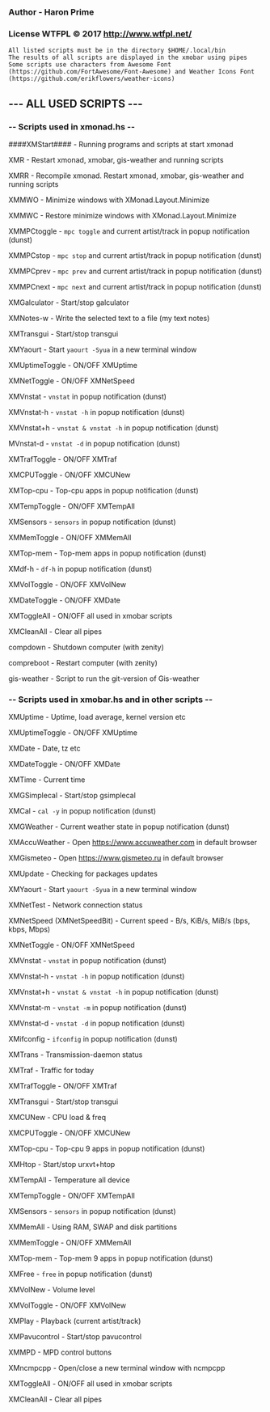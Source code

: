 ### Author - Haron Prime
### License WTFPL © 2017 http://www.wtfpl.net/

```
All listed scripts must be in the directory $HOME/.local/bin
The results of all scripts are displayed in the xmobar using pipes
Some scripts use characters from Awesome Font (https://github.com/FortAwesome/Font-Awesome) and Weather Icons Font (https://github.com/erikflowers/weather-icons)
```

##            --- ALL USED SCRIPTS ---

###        -- Scripts used in xmonad.hs --

####XMStart####                     -  Running programs and scripts at start xmonad

XMR                         -  Restart xmonad, xmobar, gis-weather and running scripts

XMRR                        -  Recompile xmonad. Restart xmonad, xmobar, gis-weather and running scripts

XMMWO                       -  Minimize windows with XMonad.Layout.Minimize

XMMWC                       -  Restore minimize windows with XMonad.Layout.Minimize

XMMPCtoggle                 -  `mpc toggle` and current artist/track in popup notification (dunst)

XMMPCstop                   -  `mpc stop` and current artist/track in popup notification (dunst)

XMMPCprev                   -  `mpc prev` and current artist/track in popup notification (dunst)

XMMPCnext                   -  `mpc next` and current artist/track in popup notification (dunst)

XMGalculator                -  Start/stop galculator

XMNotes-w                   -  Write the selected text to a file (my text notes)

XMTransgui                  -  Start/stop transgui

XMYaourt                    -  Start `yaourt -Syua` in a new terminal window

XMUptimeToggle              -  ON/OFF XMUptime

XMNetToggle                 -  ON/OFF XMNetSpeed

XMVnstat                    -  `vnstat` in popup notification (dunst)

XMVnstat-h                  -  `vnstat -h` in popup notification (dunst)

XMVnstat+h                  -  `vnstat & vnstat -h` in popup notification (dunst)

MVnstat-d                   -  `vnstat -d` in popup notification (dunst)

XMTrafToggle                -  ON/OFF XMTraf

XMCPUToggle                 -  ON/OFF XMCUNew

XMTop-cpu                   -  Top-cpu apps in popup notification (dunst)

XMTempToggle                -  ON/OFF XMTempAll

XMSensors                   -  `sensors` in popup notification (dunst)

XMMemToggle                 -  ON/OFF XMMemAll

XMTop-mem                   -  Top-mem apps in popup notification (dunst)

XMdf-h                      -  `df-h` in popup notification (dunst)

XMVolToggle                 -  ON/OFF XMVolNew

XMDateToggle                -  ON/OFF XMDate

XMToggleAll                 -  ON/OFF all used in xmobar scripts

XMCleanAll                  -  Clear all pipes

compdown                    -  Shutdown computer (with zenity)

compreboot                  -  Restart computer (with zenity)

gis-weather                 -  Script to run the git-version of Gis-weather

###        -- Scripts used in xmobar.hs and in other scripts --

XMUptime                    -  Uptime, load average, kernel version etc

XMUptimeToggle              -  ON/OFF XMUptime

XMDate                      -  Date, tz etc

XMDateToggle                -  ON/OFF XMDate

XMTime                      -  Current time

XMGSimplecal                -  Start/stop gsimplecal

XMCal                       -  `cal -y` in popup notification (dunst)

XMGWeather                  -  Current weather state in popup notification (dunst)

XMAccuWeather               -  Open https://www.accuweather.com in default browser

XMGismeteo                  -  Open https://www.gismeteo.ru in default browser

XMUpdate                    -  Checking for packages updates

XMYaourt                    -  Start `yaourt -Syua` in a new terminal window

XMNetTest                   -  Network connection status

XMNetSpeed (XMNetSpeedBit)  -  Current speed - B/s, KiB/s, MiB/s (bps, kbps, Mbps)

XMNetToggle                 -  ON/OFF XMNetSpeed

XMVnstat                    -  `vnstat` in popup notification (dunst)

XMVnstat-h                  -  `vnstat -h` in popup notification (dunst)

XMVnstat+h                  -  `vnstat & vnstat -h` in popup notification (dunst)

XMVnstat-m                  -  `vnstat -m` in popup notification (dunst)

XMVnstat-d                  -  `vnstat -d` in popup notification (dunst)

XMifconfig                  -  `ifconfig` in popup notification (dunst)

XMTrans                     -  Transmission-daemon status

XMTraf                      -  Traffic for today

XMTrafToggle                -  ON/OFF XMTraf

XMTransgui                  -  Start/stop transgui

XMCUNew                     -  CPU load & freq

XMCPUToggle                 -  ON/OFF XMCUNew

XMTop-cpu                   -  Top-cpu 9 apps in popup notification (dunst)

XMHtop                      -  Start/stop urxvt+htop

XMTempAll                   -  Temperature all device

XMTempToggle                -  ON/OFF XMTempAll

XMSensors                   -  `sensors` in popup notification (dunst)

XMMemAll                    -  Using RAM, SWAP and disk partitions

XMMemToggle                 -  ON/OFF XMMemAll

XMTop-mem                   -  Top-mem 9 apps in popup notification (dunst)

XMFree                      -  `free` in popup notification (dunst)

XMVolNew                    -  Volume level

XMVolToggle                 -  ON/OFF XMVolNew

XMPlay                      -  Playback (current artist/track)

XMPavucontrol               -  Start/stop pavucontrol

XMMPD                       -  MPD control buttons

XMncmpcpp                   -  Open/close a new terminal window with ncmpcpp

XMToggleAll                 -  ON/OFF all used in xmobar scripts

XMCleanAll                  -  Clear all pipes
